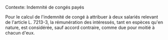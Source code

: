 Contexte: Indemnité de congés payés

Pour le calcul de l'indemnité de congé à attribuer à deux salariés relevant de l'article L. 7213-3, la rémunération des intéressés, tant en espèces qu'en nature, est considérée, sauf accord contraire, comme due pour moitié à chacun d'eux.